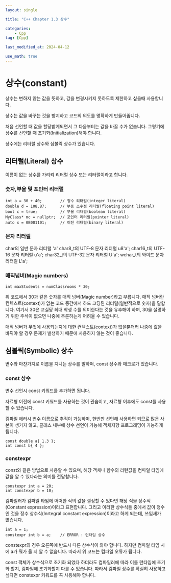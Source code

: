 ```yaml
---
layout: single

title: "C++ Chapter 1.3 상수"

categories:
    - Cpp
tag: [Cpp]

last_modified_at: 2024-04-12

use_math: true
---
```


# 상수(constant)

상수는 변하지 않는 값을 뜻하고, 값을 변경시키지 못하도록 제한하고 싶을때 사용합니다.

상수는 값을 바꾸는 것을 방지하고 코드의 의도를 명확하게 만들어줍니다.

처음 선언할 때 값을 할당받게되면서 그 다음부터는 값을 바꿀 수가 없습니다. 그렇기에 상수를 선언할 때 초기화(Initialization)해야 합니다.

상수에는 리터럴 상수와 심볼릭 상수가 있습니다.

## 리터럴(Literal) 상수

이름이 없는 상수를 가리켜 리터럴 상수 또는 리터럴이라고 합니다.

### 숫자,부울 및 포인터 리터럴
```
int a = 30 + 40;        // 정수 리터럴(integer literal)
double d = 108.87;      // 부동 소수점 리터럴(floating point literal)
bool c = true;          // 부울 리터럴(boolean literal)
MyClass* mc = nullptr;  // 포인터 리터럴(pointer literal)
auto x = 0B001101;      // 이진 리터럴(binary literal)
```

### 문자 리터럴
char의 일반 문자 리터럴 'a'
char8_t의 UTF-8 문자 리터럴 u8'a';
char16_t의 UTF-16 문자 리터럴 u'a';
char32_t의 UTF-32 문자 리터럴 U'a';
wchar_t의 와이드 문자 리터럴 L'a';

### 매직넘버(Magic numbers)

```
int maxStudents = numClassrooms * 30;
```

위 코드에서 30과 같은 숫자를 매직 넘버(Magic number)라고 부릅니다. 매직 넘버란 컨텍스트(context)가 없는 코드 중간에서 하드 코딩된 리터럴(일반적으로 숫자)을 말합니다. 여기서 30은 교실당 최대 학생 수를 의미한다는 것을 유추해야 하며, 30을 설명하기 위한 주석이 없으면 나중에 추론하는게 어려울 수 있습니다.

매직 넘버가 무엇에 사용되는지에 대한 컨텍스트(context)가 없을뿐더러 나중에 값을 바꿔야 할 경우 문제가 발생하기 때문에 사용하지 않는 것이 좋습니다.

## 심볼릭(Symbolic) 상수

변수와 마찬가지로 이름을 지니는 상수를 말하며, const 상수와 매크로가 있습니다.

### const 상수

변수 선언시 const 키워드를 추가하면 됩니다.

자료형 이전에 const 키워드를 사용하는 것이 관습이고, 자료형 이후에도 const를 사용할 수 있습니다.

컴파일 에러시 변수 이름으로 추적이 가능하며, 한번만 선언해 사용하면 되므로 많은 사본이 생기지 않고, 클래스 내부에 상수 선언이 가능해 객체지향 프로그래밍이 가능하게 됩니다.

```
const double a{ 1.3 };
int const b{ 4 };
```

### constexpr

const와 같은 방법으로 사용할 수 있으며, 해당 객체나 함수의 리턴값을 컴파일 타임에 값을 알 수 있다라는 의미를 전달합니다.

```
constexpr int a = 20;
int constexpr b = 10;
```

컴파일러가 컴파일 타임에 어떠한 식의 값을 결정할 수 있다면 해당 식을 상수식(Constant expression)이라고 표현합니다. 그리고 이러한 상수식들 중에서 값이 정수인 것을 정수 상수식(Inrtegral constant expression)이라고 하게 되는데, 쓰임새가 많습니다.

```
int a = 1;
constexpr int b = a;    // ERROR : 런타임 상수
```
constexpr의 경우 오른쪽에 반드시 다른 상수식이 와야 합니다. 하지만 컴파일 타임 시에 a가 뭐가 올 지 알 수 없습니다. 따라서 위 코드는 컴파일 오류가 됩니다.

const 객체가 상수식으로 초기화 되었다 하더라도 컴파일러에 따라 이를 런타임에 초기화 할지, 컴파일에 초기화할지 다를 수 있습니다. 따라서 컴파일 상수를 확실히 사용하고 싶다면 constexpr 키워드를 꼭 사용해야 합니다.